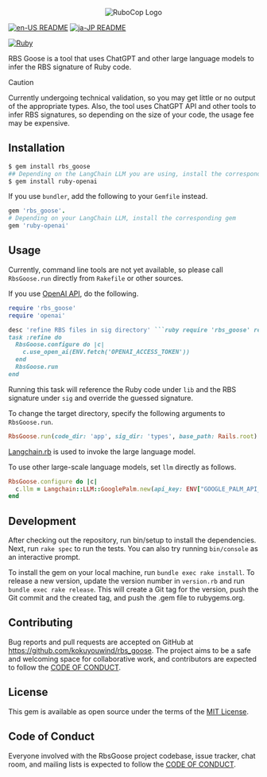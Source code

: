 <p align="center">
  <img src="https://raw.githubusercontent.com/kokuyouwind/rbs_goose/main/assets/logo.svg" alt="RuboCop Logo"/>
</p>

[![en-US README](https://img.shields.io/badge/Multilingual_README-en--US-blue.svg)](/README.md)
[![ja-JP README](https://img.shields.io/badge/Multilingual_README-ja--JP-orangered.svg)](/README-ja.md)

[![Ruby](https://github.com/kokuyouwind/rbs_goose/actions/workflows/main.yml/badge.svg)](https://github.com/kokuyouwind/rbs_goose/actions/workflows/main.yml)

RBS Goose is a tool that uses ChatGPT and other large language models to infer the RBS signature of Ruby code.

> [!CAUTION]
> Currently undergoing technical validation, so you may get little or no output of the appropriate types.
> Also, the tool uses ChatGPT API and other tools to infer RBS signatures, so depending on the size of your code, the usage fee may be expensive.

## Installation

```bash
$ gem install rbs_goose
## Depending on the LangChain LLM you are using, install the corresponding gem
$ gem install ruby-openai
```

If you use `bundler`, add the following to your `Gemfile` instead.

```ruby
gem 'rbs_goose'.
# Depending on your LangChain LLM, install the corresponding gem
gem 'ruby-openai'
```

## Usage

Currently, command line tools are not yet available, so please call `RbsGoose.run` directly from `Rakefile` or other sources.

If you use [OpenAI API](https://openai.com/blog/openai-api), do the following.

```ruby
require 'rbs_goose'
require 'openai'

desc 'refine RBS files in sig directory' ```ruby require 'rbs_goose' require 'openai'
task :refine do
  RbsGoose.configure do |c|
    c.use_open_ai(ENV.fetch('OPENAI_ACCESS_TOKEN'))
  end
  RbsGoose.run
end
```

Running this task will reference the Ruby code under `lib` and the RBS signature under `sig` and override the guessed signature.

To change the target directory, specify the following arguments to `RbsGoose.run`.

```ruby
RbsGoose.run(code_dir: 'app', sig_dir: 'types', base_path: Rails.root)
```

[Langchain.rb](https://github.com/andreibondarev/langchainrb) is used to invoke the large language model.

To use other large-scale language models, set `llm` directly as follows.

```ruby
RbsGoose.configure do |c|
  c.llm = Langchain::LLM::GooglePalm.new(api_key: ENV["GOOGLE_PALM_API_KEY"])
end
```

## Development

After checking out the repository, run bin/setup to install the dependencies. Next, run `rake spec` to run the tests. You can also try running `bin/console` as an interactive prompt.

To install the gem on your local machine, run `bundle exec rake install`. To release a new version, update the version number in `version.rb` and run `bundle exec rake release`. This will create a Git tag for the version, push the Git commit and the created tag, and push the .gem file to rubygems.org.

## Contributing

Bug reports and pull requests are accepted on GitHub at https://github.com/kokuyouwind/rbs_goose. The project aims to be a safe and welcoming space for collaborative work, and contributors are expected to follow the [CODE OF CONDUCT](/CODE_OF_CONDUCT.md).

## License

This gem is available as open source under the terms of the [MIT License](https://opensource.org/licenses/MIT).

## Code of Conduct

Everyone involved with the RbsGoose project codebase, issue tracker, chat room, and mailing lists is expected to follow the [CODE OF CONDUCT](/CODE_OF_CONDUCT.md).
